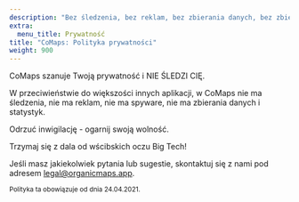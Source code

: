 ```yaml
---
description: "Bez śledzenia, bez reklam, bez zbierania danych, bez zbierania statystyk, bez spyware"
extra:
  menu_title: Prywatność
title: "CoMaps: Polityka prywatności"
weight: 900
---
```


CoMaps szanuje Twoją prywatność i NIE ŚLEDZI CIĘ.

W przeciwieństwie do większości innych aplikacji, w CoMaps nie ma
śledzenia, nie ma reklam, nie ma spyware, nie ma zbierania danych i
statystyk.

Odrzuć inwigilację - ogarnij swoją wolność.

Trzymaj się z dala od wścibskich oczu Big Tech!

Jeśli masz jakiekolwiek pytania lub sugestie, skontaktuj się z nami pod
adresem [legal@organicmaps.app](mailto:legal@organicmaps.app).

<sub>Polityka ta obowiązuje od dnia 24.04.2021.</sub>
